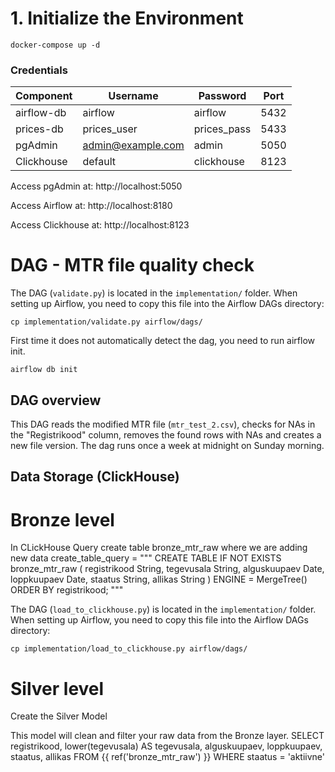 # 1. Initialize the Environment

```shell
docker-compose up -d
```

### Credentials

| Component    | Username           | Password     | Port  |
|--------------|--------------------|--------------|-------|
| airflow-db   | airflow            | airflow      | 5432  |
| prices-db    | prices_user        | prices_pass  | 5433  |
| pgAdmin      | admin@example.com  | admin        | 5050  |
| Clickhouse   | default            | clickhouse   | 8123  |

Access pgAdmin at:
http://localhost:5050

Access Airflow at:
http://localhost:8180

Access Clickhouse at:
http://localhost:8123

# DAG - MTR file quality check

The DAG (`validate.py`) is located in the `implementation/` folder. When setting up Airflow, you need to copy this file into the Airflow DAGs directory:

`cp implementation/validate.py airflow/dags/`

First time it does not automatically detect the dag, you need to run airflow init.

`airflow db init`


## DAG overview

This DAG reads the modified MTR file (`mtr_test_2.csv`), checks for NAs in the "Registrikood" column, removes the found rows with NAs and creates a new file version. The dag runs once a week at midnight on Sunday morning.

## Data Storage (ClickHouse)  
# Bronze level

In CLickHouse Query create table bronze_mtr_raw where we are adding new data
create_table_query = """
CREATE TABLE IF NOT EXISTS bronze_mtr_raw (
    registrikood String,
    tegevusala String,
    alguskuupaev Date,
    loppkuupaev Date,
    staatus String,
    allikas String
) ENGINE = MergeTree()
ORDER BY registrikood;
"""

The DAG (`load_to_clickhouse.py`) is located in the `implementation/` folder. When setting up Airflow, you need to copy this file into the Airflow DAGs directory:

`cp implementation/load_to_clickhouse.py airflow/dags/`

# Silver level

Create the Silver Model

This model will clean and filter your raw data from the Bronze layer.
SELECT
    registrikood,
    lower(tegevusala) AS tegevusala,
    alguskuupaev,
    loppkuupaev,
    staatus,
    allikas
FROM {{ ref('bronze_mtr_raw') }}
WHERE staatus = 'aktiivne'

